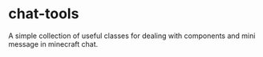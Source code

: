 # chat-tools
A simple collection of useful classes for dealing with components and mini message in minecraft chat.